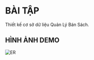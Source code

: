 # BÀI TẬP
Thiết kế cơ sở dữ liệu Quản Lý Bán Sách.
## HÌNH ẢNH DEMO
![ER](https://media-exp1.licdn.com/dms/image/C5622AQEfbCwuKoUa5g/feedshare-shrink_800/0/1658996571391?e=1661990400&v=beta&t=wLukkX6ILK-rES8XbQhu_ii_1VaosWiOmH1xi7bQtpc)

